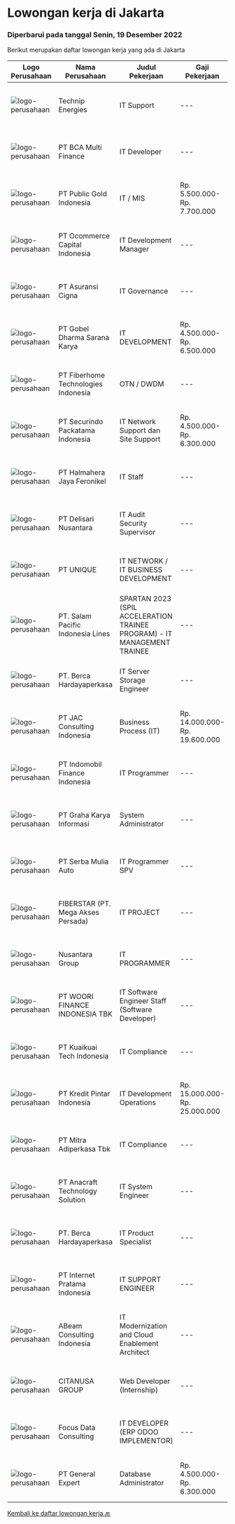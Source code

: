 
  # Lowongan kerja di Jakarta

  ### Diperbarui pada tanggal Senin, 19 Desember 2022

  Berikut merupakan daftar lowongan kerja yang ada di Jakarta

  |Logo Perusahaan | Nama Perusahaan | Judul Pekerjaan | Gaji Pekerjaan | Lokasi | Deskripsi | Tanggal diunggah | Pranala |
  | -------------- | --------------- | --------------- | --------- | --------- | -------------- | ------- | ----------- |
  |![logo-perusahaan](https://image-service-cdn.seek.com.au/2b7554d489df5e9a594232c59e96b9d1f3edd83a/ee4dce1061f3f616224767ad58cb2fc751b8d2dc)|Technip Energies|IT Support|---|Jakarta Selatan|We are currently seeking a Digital Transformation Officer ,to join the team based in Indonesia.About The Role:Your main missions and responsibilities...|Jumat, 16 Desember 2022|https://www.jobstreet.co.id/id/job/it-support-4146746?token=0~79cd4124-f6b4-49f9-b232-aa1ed5e26372&sectionRank=1&jobId=jobstreet-id-job-4146746|
|![logo-perusahaan](https://image-service-cdn.seek.com.au/cd215475b42b926c35e4b8f23f52a7f8b0431aa9/ee4dce1061f3f616224767ad58cb2fc751b8d2dc)|PT BCA Multi Finance|IT Developer|---|Jakarta Utara|Kualifikasi : Usia maksimal 30 tahun Lulusan minimal S1 Informasi Teknologi/Sistem Informasi IPK minimal 2.75 (skala 4.00) Berpengalaman sebagai...|Sabtu, 17 Desember 2022|https://www.jobstreet.co.id/id/job/it-developer-4136614?token=0~79cd4124-f6b4-49f9-b232-aa1ed5e26372&sectionRank=2&jobId=jobstreet-id-job-4136614|
|![logo-perusahaan](https://image-service-cdn.seek.com.au/566fbf6964a2f96f3849a4cbeddb943460bc112c/ee4dce1061f3f616224767ad58cb2fc751b8d2dc)|PT Public Gold Indonesia|IT / MIS|Rp. 5.500.000-Rp. 7.700.000|Jakarta Selatan|Deskripsi Pekerjaan :·      Merancang dan menyediakan data dan laporan secara akurat dan tepatwaktu.·      Menyusun, mereview dan memperbaharui serta...|Jumat, 16 Desember 2022|https://www.jobstreet.co.id/id/job/it-mis-4147701?token=0~79cd4124-f6b4-49f9-b232-aa1ed5e26372&sectionRank=3&jobId=jobstreet-id-job-4147701|
|![logo-perusahaan](https://image-service-cdn.seek.com.au/c2c03a6d599a774a50eead0fa41300990b0b95b8/ee4dce1061f3f616224767ad58cb2fc751b8d2dc)|PT Ocommerce Capital Indonesia|IT Development Manager|---|Jakarta Barat|Develop systems, applications &amp; infrastructure to support business &amp; Provide advice and recommendations related to IT implementation in...|Jumat, 16 Desember 2022|https://www.jobstreet.co.id/id/job/it-development-manager-4147159?token=0~79cd4124-f6b4-49f9-b232-aa1ed5e26372&sectionRank=4&jobId=jobstreet-id-job-4147159|
|![logo-perusahaan](https://image-service-cdn.seek.com.au/eb9f5d96bdbb1d2d975f2bcf59ffa67ae2e8d56b/ee4dce1061f3f616224767ad58cb2fc751b8d2dc)|PT Asuransi Cigna|IT Governance|---|Jakarta Raya|Qualifications: Bachelor Degree (S1) from Infomation Technology Good Attitude Communication willing to learn, and able to work independently Familiar...|Minggu, 18 Desember 2022|https://www.jobstreet.co.id/id/job/it-governance-4138380?token=0~79cd4124-f6b4-49f9-b232-aa1ed5e26372&sectionRank=5&jobId=jobstreet-id-job-4138380|
|![logo-perusahaan](https://image-service-cdn.seek.com.au/700ecbf10a374f7998fbf89febee4a95011054af/ee4dce1061f3f616224767ad58cb2fc751b8d2dc)|PT Gobel Dharma Sarana Karya|IT DEVELOPMENT|Rp. 4.500.000-Rp. 6.500.000|Jakarta Raya|Mengerti tentang Mysql &amp; PHP Mengerti tentang konsep aplikasi database Mengerti tentang Management Dashboard (Reporting Dashboard) Di utamakan...|Minggu, 18 Desember 2022|https://www.jobstreet.co.id/id/job/it-development-4138421?token=0~79cd4124-f6b4-49f9-b232-aa1ed5e26372&sectionRank=6&jobId=jobstreet-id-job-4138421|
|![logo-perusahaan](https://image-service-cdn.seek.com.au/75a0e137cbbbb6119c508c6dc1464d0ff9ef547b/ee4dce1061f3f616224767ad58cb2fc751b8d2dc)|PT Fiberhome Technologies Indonesia|OTN / DWDM|---|Jakarta Raya|Job Responsibility1. Responsible for DWDM/OTN Equipment installtion,commissioning,integration.2. Responsible for Quality control during DWDM/OTN...|Sabtu, 17 Desember 2022|https://www.jobstreet.co.id/id/job/otn-dwdm-4127419?token=0~79cd4124-f6b4-49f9-b232-aa1ed5e26372&sectionRank=7&jobId=jobstreet-id-job-4127419|
|![logo-perusahaan](https://image-service-cdn.seek.com.au/54fe228d7d33dc3b6dc57f2cafea735c684846df/ee4dce1061f3f616224767ad58cb2fc751b8d2dc)|PT Securindo Packatama Indonesia|IT Network Support dan Site Support|Rp. 4.500.000-Rp. 6.300.000|Jakarta Pusat|Tugas Pekerjaan : Survey ke lokasi-lokasi utk kebutuhan jaringan kabel data dan komputerisasi Membuat, mengajukan topologi network dan kebutuhan...|Senin, 19 Desember 2022|https://www.jobstreet.co.id/id/job/it-network-support-dan-site-support-4148405?token=0~79cd4124-f6b4-49f9-b232-aa1ed5e26372&sectionRank=8&jobId=jobstreet-id-job-4148405|
|![logo-perusahaan](https://image-service-cdn.seek.com.au/4dfff60bdf5f4cac2c3961f1d7b6bc34bac622eb/ee4dce1061f3f616224767ad58cb2fc751b8d2dc)|PT Halmahera Jaya Feronikel|IT Staff|---|Jakarta Raya|Requirements : Candidate must possess at least Bachelor's Degree in Computer Science/Information Technology or equivalent. Preferably Staff...|Jumat, 16 Desember 2022|https://www.jobstreet.co.id/id/job/it-staff-4147547?token=0~79cd4124-f6b4-49f9-b232-aa1ed5e26372&sectionRank=9&jobId=jobstreet-id-job-4147547|
|![logo-perusahaan](https://image-service-cdn.seek.com.au/bf20713d1c82bfba5d7aaf4bf09bdc9ad29b4475/ee4dce1061f3f616224767ad58cb2fc751b8d2dc)|PT Delisari Nusantara|IT Audit Security Supervisor|---|Jakarta Utara|Job Description : Create and keeping list of all access given to all employee Keep track of hardware standard across the company managed billing for...|Senin, 19 Desember 2022|https://www.jobstreet.co.id/id/job/it-audit-security-supervisor-4148423?token=0~79cd4124-f6b4-49f9-b232-aa1ed5e26372&sectionRank=10&jobId=jobstreet-id-job-4148423|
|![logo-perusahaan](https://image-service-cdn.seek.com.au/012fd71d89d17c748b603b73d3ddf3793aa1e6b2/ee4dce1061f3f616224767ad58cb2fc751b8d2dc)|PT UNIQUE|IT NETWORK / IT BUSINESS DEVELOPMENT|---|Jakarta Barat|Usia Maksimal 28 tahun Pendidikan S.1 Jurusan Teknologi Informasi atau setara Diutamakan Lulusan Universitas Bina Nusantara Pengalaman min 2 tahun...|Minggu, 18 Desember 2022|https://www.jobstreet.co.id/id/job/it-network-it-business-development-4138776?token=0~79cd4124-f6b4-49f9-b232-aa1ed5e26372&sectionRank=11&jobId=jobstreet-id-job-4138776|
|![logo-perusahaan](https://image-service-cdn.seek.com.au/5540e9b59290cebacfff7858722d5ede593231d9/ee4dce1061f3f616224767ad58cb2fc751b8d2dc)|PT. Salam Pacific Indonesia Lines|SPARTAN 2023 (SPIL ACCELERATION TRAINEE PROGRAM) - IT MANAGEMENT TRAINEE|---|Pontianak|Calling for high achiever fresh graduates to join our trainee program. Enhance yourself by learning in the real world working environment. In this...|Sabtu, 17 Desember 2022|https://www.jobstreet.co.id/id/job/spartan-2023-spil-acceleration-trainee-program-it-management-trainee-4147984?token=0~79cd4124-f6b4-49f9-b232-aa1ed5e26372&sectionRank=12&jobId=jobstreet-id-job-4147984|
|![logo-perusahaan](https://image-service-cdn.seek.com.au/6a76252207cfed561e664c874d4631f4aefd8409/ee4dce1061f3f616224767ad58cb2fc751b8d2dc)|PT. Berca Hardayaperkasa|IT Server Storage Engineer|---|Jakarta Pusat|Job Description Maintainance Server, storage and sanswitch Implementation &amp; deployment of new system Responsible for deployment, installation,...|Minggu, 18 Desember 2022|https://www.jobstreet.co.id/id/job/it-server-storage-engineer-4137772?token=0~79cd4124-f6b4-49f9-b232-aa1ed5e26372&sectionRank=13&jobId=jobstreet-id-job-4137772|
|![logo-perusahaan](https://image-service-cdn.seek.com.au/50fedf91f7fd688dcd9995a9d57073ea96a5a8cf/ee4dce1061f3f616224767ad58cb2fc751b8d2dc)|PT JAC Consulting Indonesia|Business Process (IT)|Rp. 14.000.000-Rp. 19.600.000|Jakarta Raya|1. Qualification· Fresh graduate and maximum experience 5 years in IT industry.· Have interests in analysis of solution requirements, design thinking...|Senin, 19 Desember 2022|https://www.jobstreet.co.id/id/job/business-process-it-4148439?token=0~79cd4124-f6b4-49f9-b232-aa1ed5e26372&sectionRank=14&jobId=jobstreet-id-job-4148439|
|![logo-perusahaan](https://image-service-cdn.seek.com.au/9fe1866d24bd4a57073a93101a30130151e440f7/ee4dce1061f3f616224767ad58cb2fc751b8d2dc)|PT Indomobil Finance Indonesia|IT Programmer|---|Jakarta Raya|Melakukan pengembangan sistem aplikasi serta melakukan proses kontrol terhadap implementasi aplikasi IT, baik oleh internal maupun eksternal (vendor)...|Minggu, 18 Desember 2022|https://www.jobstreet.co.id/id/job/it-programmer-4138389?token=0~79cd4124-f6b4-49f9-b232-aa1ed5e26372&sectionRank=15&jobId=jobstreet-id-job-4138389|
|![logo-perusahaan](https://image-service-cdn.seek.com.au/c318dd0b699c6160d2411e7473745c289633be44/ee4dce1061f3f616224767ad58cb2fc751b8d2dc)|PT Graha Karya Informasi|System Administrator|---|Jakarta Raya|Qualification :- Minimum 5 years of experience in managing windows infrastructure (windows server, domain controller, active directory)- Experience in...|Minggu, 18 Desember 2022|https://www.jobstreet.co.id/id/job/system-administrator-4137746?token=0~79cd4124-f6b4-49f9-b232-aa1ed5e26372&sectionRank=16&jobId=jobstreet-id-job-4137746|
|![logo-perusahaan](https://image-service-cdn.seek.com.au/1dc93491e16876fe39776b837b52c6405091cb7c/ee4dce1061f3f616224767ad58cb2fc751b8d2dc)|PT Serba Mulia Auto|IT Programmer SPV|---|Jakarta Utara|Job Specification: Memahami PHP dengan framework CI Memahami database MySQL Pengalaman 2 tahun sebagai Programmer Strong analytical and planning...|Minggu, 18 Desember 2022|https://www.jobstreet.co.id/id/job/it-programmer-spv-4137951?token=0~79cd4124-f6b4-49f9-b232-aa1ed5e26372&sectionRank=17&jobId=jobstreet-id-job-4137951|
|![logo-perusahaan](https://image-service-cdn.seek.com.au/9c3b1618c86d6346b3b30fc9bfa0d7065194f86c/ee4dce1061f3f616224767ad58cb2fc751b8d2dc)|FIBERSTAR (PT. Mega Akses Persada)|IT PROJECT|---|Jakarta Selatan|Responsibilities : Maintain awareness/understanding of current environment both business and technical Obtain deep understanding about...|Sabtu, 17 Desember 2022|https://www.jobstreet.co.id/id/job/it-project-4136803?token=0~79cd4124-f6b4-49f9-b232-aa1ed5e26372&sectionRank=18&jobId=jobstreet-id-job-4136803|
|![logo-perusahaan](https://image-service-cdn.seek.com.au/308d0d2f013669a3339afc103d2c4bf090ccbe3b/ee4dce1061f3f616224767ad58cb2fc751b8d2dc)|Nusantara Group|IT PROGRAMMER|---|Jakarta Selatan|Tugas &amp; Tanggung Jawab Melakukan Development sistem Membuat Project bersama - sama dengan tim pusat untuk pengembangan perusahaan Menyesuaikan...|Minggu, 18 Desember 2022|https://www.jobstreet.co.id/id/job/it-programmer-4138739?token=0~79cd4124-f6b4-49f9-b232-aa1ed5e26372&sectionRank=19&jobId=jobstreet-id-job-4138739|
|![logo-perusahaan](https://image-service-cdn.seek.com.au/bab6c423359e7a6b2242eec4fcbf2cce04c94c58/ee4dce1061f3f616224767ad58cb2fc751b8d2dc)|PT WOORI FINANCE INDONESIA TBK|IT Software Engineer Staff (Software Developer)|---|Jakarta Raya|Tanggung Jawab : Bertanggung jawab atas pengembangan, pengujian, dan pemeliharaan MES internal, sistem web. Mengumpulkan dan menganalisis kebutuhan...|Sabtu, 17 Desember 2022|https://www.jobstreet.co.id/id/job/it-software-engineer-staff-software-developer-4137527?token=0~79cd4124-f6b4-49f9-b232-aa1ed5e26372&sectionRank=20&jobId=jobstreet-id-job-4137527|
|![logo-perusahaan](https://image-service-cdn.seek.com.au/1d164b67e164cd789d7a451694bb7d93cc8c862b/ee4dce1061f3f616224767ad58cb2fc751b8d2dc)|PT Kuaikuai Tech Indonesia|IT Compliance|---|Jakarta Selatan|PT. Kuaikuai Tech Indionesia ( Pinjam Yuk ) is the P2P Fintech Lending in Indonesian P2P Lending company to be registered and supervised by Indonesian...|Sabtu, 17 Desember 2022|https://www.jobstreet.co.id/id/job/it-compliance-4129985?token=0~79cd4124-f6b4-49f9-b232-aa1ed5e26372&sectionRank=21&jobId=jobstreet-id-job-4129985|
|![logo-perusahaan](https://image-service-cdn.seek.com.au/783a001face7143bc764fe76308e25ab006fa78e/ee4dce1061f3f616224767ad58cb2fc751b8d2dc)|PT Kredit Pintar Indonesia|IT Development Operations|Rp. 15.000.000-Rp. 25.000.000|Jakarta Raya|JOB DESCRIPTION : Leading the team in developing and implementing solutions using industry standards and patterns to promote consistency, efficiency...|Minggu, 18 Desember 2022|https://www.jobstreet.co.id/id/job/it-development-operations-4138336?token=0~79cd4124-f6b4-49f9-b232-aa1ed5e26372&sectionRank=22&jobId=jobstreet-id-job-4138336|
|![logo-perusahaan](https://image-service-cdn.seek.com.au/8393c7aadcbc6b4b04229d009809eef3fb82e791/ee4dce1061f3f616224767ad58cb2fc751b8d2dc)|PT Mitra Adiperkasa Tbk|IT Compliance|---|Jakarta Raya|Job SummaryResponsible for IT internal Compliance and as a point of contact for all Brand Principals’s Vendor Risk Assessment(VRA)...|Jumat, 16 Desember 2022|https://www.jobstreet.co.id/id/job/it-compliance-4147645?token=0~79cd4124-f6b4-49f9-b232-aa1ed5e26372&sectionRank=23&jobId=jobstreet-id-job-4147645|
|![logo-perusahaan](https://image-service-cdn.seek.com.au/0f355aba5de87d57192c1da428bd182b0b3b004c/ee4dce1061f3f616224767ad58cb2fc751b8d2dc)|PT Anacraft Technology Solution|IT System Engineer|---|Jakarta Raya|Qualification: LINUX shell/console. English READING. Knowledge of networking, server, virtualization, and storage would be advantage. Experience or...|Sabtu, 17 Desember 2022|https://www.jobstreet.co.id/id/job/it-system-engineer-4135941?token=0~79cd4124-f6b4-49f9-b232-aa1ed5e26372&sectionRank=24&jobId=jobstreet-id-job-4135941|
|![logo-perusahaan](https://image-service-cdn.seek.com.au/6a76252207cfed561e664c874d4631f4aefd8409/ee4dce1061f3f616224767ad58cb2fc751b8d2dc)|PT. Berca Hardayaperkasa|IT Product Specialist|---|Jakarta Raya|Roles and Responsibilities: Have deep knowledge about Server, Storage, PC, Notebook, Workstation, Printer, Ivanti Products. Know how to differentiate...|Minggu, 18 Desember 2022|https://www.jobstreet.co.id/id/job/it-product-specialist-4137923?token=0~79cd4124-f6b4-49f9-b232-aa1ed5e26372&sectionRank=25&jobId=jobstreet-id-job-4137923|
|![logo-perusahaan](https://image-service-cdn.seek.com.au/5ddfbef6f524f2c020bb5619a8daec144cb1966e/ee4dce1061f3f616224767ad58cb2fc751b8d2dc)|PT Internet Pratama Indonesia|IT SUPPORT ENGINEER|---|Jakarta Raya|Location: JakartaSpecification : Bachelor Degree of Computer Science / Information Engineering / Information System. Maximum 35 years old Minimum GPA...|Rabu, 14 Desember 2022|https://www.jobstreet.co.id/id/job/it-support-engineer-4144429?token=0~79cd4124-f6b4-49f9-b232-aa1ed5e26372&sectionRank=26&jobId=jobstreet-id-job-4144429|
|![logo-perusahaan](https://image-service-cdn.seek.com.au/fa2411ba0861c9a3ffdef042743d7a7f8837477a/ee4dce1061f3f616224767ad58cb2fc751b8d2dc)|ABeam Consulting Indonesia|IT Modernization and Cloud Enablement Architect|---|Jakarta Raya|As a trusted customer advocate, Cloud Architect helps organizations understand best practices around advanced cloud-based solutions and provide advice...|Sabtu, 17 Desember 2022|https://www.jobstreet.co.id/id/job/it-modernization-and-cloud-enablement-architect-4137191?token=0~79cd4124-f6b4-49f9-b232-aa1ed5e26372&sectionRank=27&jobId=jobstreet-id-job-4137191|
|![logo-perusahaan](https://image-service-cdn.seek.com.au/950062a1033401c61f75a166fce36f9781cc9e86/ee4dce1061f3f616224767ad58cb2fc751b8d2dc)|CITANUSA GROUP|Web Developer (Internship)|---|Jakarta Utara|Kualifikasi : Pendidikan minimal. S1 IT, SI dan Ilmu Komputer Memiliki pengalaman minimal 1 tahun / Fresh Graduate Masa kerja kontrak 6 bulan Memiliki...|Sabtu, 17 Desember 2022|https://www.jobstreet.co.id/id/job/web-developer-internship-4137500?token=0~79cd4124-f6b4-49f9-b232-aa1ed5e26372&sectionRank=28&jobId=jobstreet-id-job-4137500|
|![logo-perusahaan](https://image-service-cdn.seek.com.au/3d173ab401d9834ea544a512b816bb59cea06e30/ee4dce1061f3f616224767ad58cb2fc751b8d2dc)|Focus Data Consulting|IT DEVELOPER (ERP ODOO IMPLEMENTOR)|---|Jakarta Raya|Requirements : Bachelor Degree (Computer Science / Computer Engineering), with a minimum GPA of 3.00 Have 2 Years working experiences as IT Developer...|Minggu, 18 Desember 2022|https://www.jobstreet.co.id/id/job/it-developer-erp-odoo-implementor-4137692?token=0~79cd4124-f6b4-49f9-b232-aa1ed5e26372&sectionRank=29&jobId=jobstreet-id-job-4137692|
|![logo-perusahaan](https://image-service-cdn.seek.com.au/9d872d41437cb2c00905ea50d4f0ae2a14017678/ee4dce1061f3f616224767ad58cb2fc751b8d2dc)|PT General Expert|Database Administrator|Rp. 4.500.000-Rp. 6.300.000|Jakarta Utara|Job description :- Evaluate database software purchases- Supervise the modification of the existing database software to meet the needs of the...|Senin, 19 Desember 2022|https://www.jobstreet.co.id/id/job/database-administrator-4148430?token=0~79cd4124-f6b4-49f9-b232-aa1ed5e26372&sectionRank=30&jobId=jobstreet-id-job-4148430|


  [Kembali ke daftar lowongan kerja 🔙](../README.md#daftar-lowongan-kerja)
  